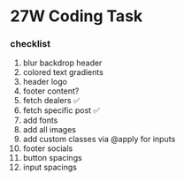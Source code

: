 # 27W Coding Task

### checklist

1. blur backdrop header
2. colored text gradients
3. header logo
4. footer content?
5. fetch dealers ✅
6. fetch specific post ✅
7. add fonts
8. add all images
9. add custom classes via @apply for inputs
10. footer socials
11. button spacings
12. input spacings
